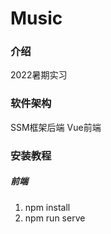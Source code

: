 # Music

### 介绍
2022暑期实习

### 软件架构
SSM框架后端
Vue前端


### 安装教程
##### 前端
1.  npm install
2.  npm run serve


